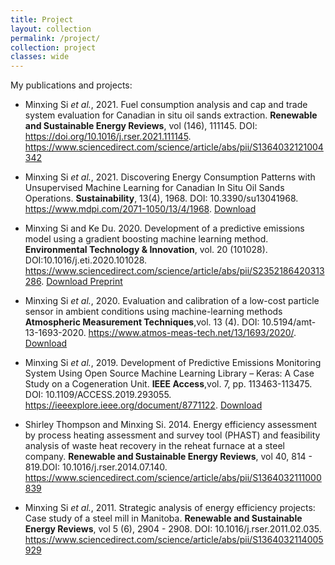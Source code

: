 ```yaml
---
title: Project
layout: collection
permalink: /project/
collection: project
classes: wide
---
```


My publications and projects:

- Minxing Si _et al._, 2021. Fuel consumption analysis and cap and trade system evaluation for Canadian in situ oil sands extraction. **Renewable and Sustainable Energy Reviews**, vol (146), 111145. DOI: https://doi.org/10.1016/j.rser.2021.111145. <https://www.sciencedirect.com/science/article/abs/pii/S1364032121004342>

- Minxing Si _et al._, 2021. Discovering Energy Consumption Patterns with Unsupervised Machine Learning for Canadian In Situ Oil Sands Operations. **Sustainability**, 13(4), 1968. DOI: 10.3390/su13041968. <https://www.mdpi.com/2071-1050/13/4/1968>. [Download](./assets/files/sustainability-13-01968-v2.pdf)

- Minxing Si and Ke Du. 2020. Development of a predictive emissions model using a gradient boosting machine learning method. **Environmental Technology & Innovation**, vol. 20 (101028). DOI:10.1016/j.eti.2020.101028. <https://www.sciencedirect.com/science/article/abs/pii/S2352186420313286>. [Download Preprint](./assets/files/PEMS_XGBoost_ETI.pdf)

- Minxing Si _et al._, 2020. Evaluation and calibration of a low-cost particle sensor in ambient conditions using machine-learning methods **Atmospheric Measurement Techniques**,vol. 13 (4). DOI: 10.5194/amt-13-1693-2020. <https://www.atmos-meas-tech.net/13/1693/2020/>. [Download](./assets/files/AMT_Sensor.pdf)

- Minxing Si _et al._, 2019. Development of Predictive Emissions Monitoring System Using Open Source Machine Learning Library – Keras: A Case Study on a Cogeneration Unit. **IEEE Access**,vol. 7, pp. 113463-113475. DOI: 10.1109/ACCESS.2019.293055. <https://ieeexplore.ieee.org/document/8771122>. [Download](./assets/files/IEEE_PEMS.pdf)

- Shirley Thompson and Minxing Si. 2014. Energy efficiency assessment by process heating assessment and survey tool (PHAST) and feasibility analysis of waste heat recovery in the reheat furnace at a steel company. **Renewable and Sustainable Energy Reviews**, vol 40, 814 - 819.DOI: 10.1016/j.rser.2014.07.140. <https://www.sciencedirect.com/science/article/abs/pii/S1364032111000839>

- Minxing Si _et al._, 2011. Strategic analysis of energy efficiency projects: Case study of a steel mill in Manitoba. **Renewable and Sustainable Energy Reviews**, vol 5 (6), 2904 - 2908. DOI: 10.1016/j.rser.2011.02.035. <https://www.sciencedirect.com/science/article/abs/pii/S1364032114005929>
